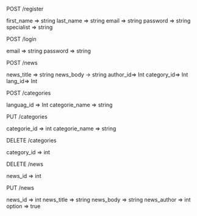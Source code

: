 POST 
/register

first_name => string
last_name => string
email => string
password => string
specialist => string 


POST 
/login

email => string
password => string


POST 
/news

news_title => string
news_body -> string
author_id=> Int
category_id=> Int
lang_id=> Int


POST 
/categories

languag_id => Int
categorie_name => string

PUT 
/categories

categorie_id => int
categorie_name => string

DELETE
/categories

category_id => int

DELETE
/news

news_id => int

PUT 
/news 

news_id => int
news_title => string
news_body => string
news_author => int
option => true 